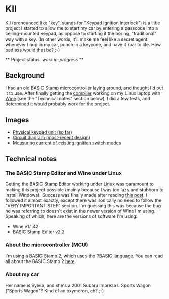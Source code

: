 # KII #

KII (pronounced like "key", stands for "Keypad Ignition Interlock") is a little project I started to allow me to start my car by entering a passcode into a ceiling-mounted keypad, as oppose to starting it the boring, "traditional" way with a key. (In other words, it'll make me feel like a secret agent whenever I hop in my car, punch in a keycode, and have it roar to life. How bad ass would that be? ;-)

** Project status: *work in-progress* **

## Background

I had an old [BASIC Stamp](http://en.wikipedia.org/wiki/BASIC_Stamp) microcontroller laying around, and thought I'd put it to use. After finally getting the [compiler](http://www.parallax.com/tabid/441/Default.aspx) working on my Linux laptop with [Wine](http://www.winehq.org/) (see the "Technical notes" section below), I did a few tests, and determined it would probably work for the project.

## Images

 - [Physical keypad unit (so far)](http://twitpic.com/2urter)
 - [Circuit diagram (most-recent design)](http://twitpic.com/2wilea)
 - [Measuring current of existing ignition switch modes](http://twitpic.com/2w72s6)

## Technical notes

### The BASIC Stamp Editor and Wine under Linux

Getting the BASIC Stamp Editor working under Linux was paramount to making this project possible (mainly because I was too lazy and stubborn to install Windows). Success was finally made after reading [this post](http://ubuntuforums.org/showthread.php?t=1523814). I followed it almost exactly, except there was ironically no need to follow the "VERY IMPORTANT STEP" section. I'm guessing this was because the bug he was referring to doesn't exist in the newer version of Wine I'm using. Speaking of which, here are the versions of software I'm using:

 - Wine v1.1.42
 - BASIC Stamp Editor v2.2

### About the microcontroller (MCU)

I'm using a BASIC Stamp 2, which uses the [PBASIC language](http://en.wikipedia.org/wiki/PBASIC). You can read all about the BASIC Stamp 2 [here](http://en.wikipedia.org/wiki/BASIC_Stamp).

### About my car

Her name is Sylvia, and she's a 2001 Subaru Impreza L Sports Wagon ("Sports Wagon"? Kind of an oxymoron, eh? ;-)

